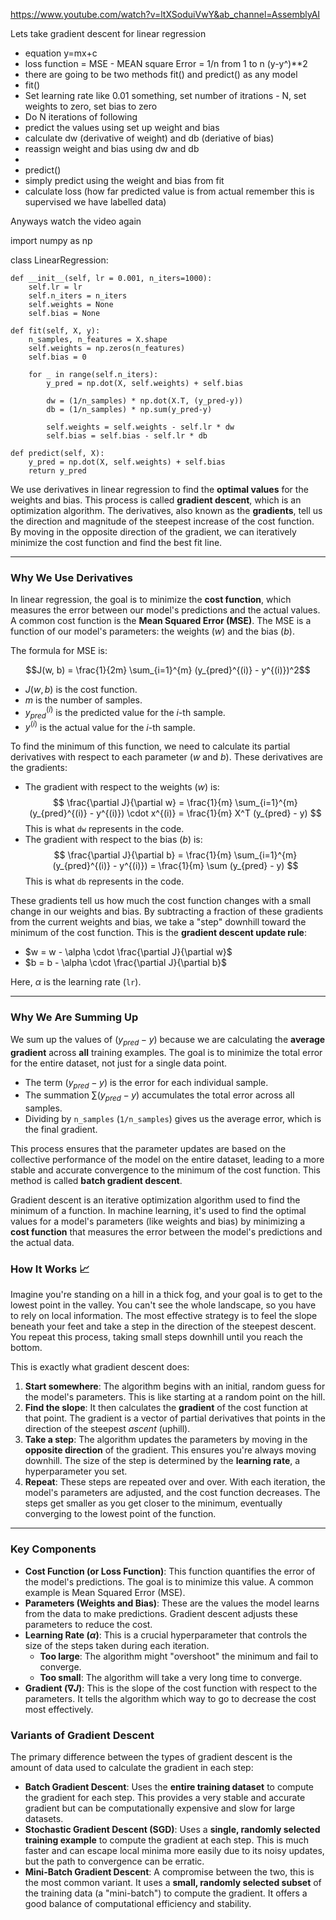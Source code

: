 https://www.youtube.com/watch?v=ltXSoduiVwY&ab_channel=AssemblyAI

Lets take gradient descent for linear regression

* equation y=mx+c
* loss function = MSE - MEAN square Error = 1/n from 1 to n (y-y^)**2
* there are going to be two methods fit() and predict() as any model
* fit()
* Set learning rate like 0.01 something, set number of itrations - N, set weights to zero, set bias to zero
* Do N iterations of following
*   predict the values using set up weight and bias
*   calculate dw (derivative of weight) and db (deriative of bias)
*   reassign weight and bias using dw and db
*
* predict()
* simply predict using the weight and bias from fit
*  calculate loss (how far predicted value is from actual remember this is supervised we have labelled data)

Anyways watch the video again


import numpy as np


class LinearRegression:

    def __init__(self, lr = 0.001, n_iters=1000):
        self.lr = lr
        self.n_iters = n_iters
        self.weights = None
        self.bias = None

    def fit(self, X, y):
        n_samples, n_features = X.shape
        self.weights = np.zeros(n_features)
        self.bias = 0

        for _ in range(self.n_iters):
            y_pred = np.dot(X, self.weights) + self.bias

            dw = (1/n_samples) * np.dot(X.T, (y_pred-y))
            db = (1/n_samples) * np.sum(y_pred-y)

            self.weights = self.weights - self.lr * dw
            self.bias = self.bias - self.lr * db

    def predict(self, X):
        y_pred = np.dot(X, self.weights) + self.bias
        return y_pred


We use derivatives in linear regression to find the **optimal values** for the weights and bias. This process is called **gradient descent**, which is an optimization algorithm. The derivatives, also known as the **gradients**, tell us the direction and magnitude of the steepest increase of the cost function. By moving in the opposite direction of the gradient, we can iteratively minimize the cost function and find the best fit line. 

---

### Why We Use Derivatives

In linear regression, the goal is to minimize the **cost function**, which measures the error between our model's predictions and the actual values. A common cost function is the **Mean Squared Error (MSE)**. The MSE is a function of our model's parameters: the weights ($w$) and the bias ($b$).

The formula for MSE is:

$$J(w, b) = \frac{1}{2m} \sum_{i=1}^{m} (y_{pred}^{(i)} - y^{(i)})^2$$

* $J(w, b)$ is the cost function.
* $m$ is the number of samples.
* $y_{pred}^{(i)}$ is the predicted value for the $i$-th sample.
* $y^{(i)}$ is the actual value for the $i$-th sample.

To find the minimum of this function, we need to calculate its partial derivatives with respect to each parameter ($w$ and $b$). These derivatives are the gradients:

* The gradient with respect to the weights ($w$) is:
    $$
    \frac{\partial J}{\partial w} = \frac{1}{m} \sum_{i=1}^{m} (y_{pred}^{(i)} - y^{(i)}) \cdot x^{(i)} = \frac{1}{m} X^T (y_{pred} - y)
    $$
    This is what `dw` represents in the code.
* The gradient with respect to the bias ($b$) is:
    $$
    \frac{\partial J}{\partial b} = \frac{1}{m} \sum_{i=1}^{m} (y_{pred}^{(i)} - y^{(i)}) = \frac{1}{m} \sum (y_{pred} - y)
    $$
    This is what `db` represents in the code.

These gradients tell us how much the cost function changes with a small change in our weights and bias. By subtracting a fraction of these gradients from the current weights and bias, we take a "step" downhill toward the minimum of the cost function. This is the **gradient descent update rule**:

* $w = w - \alpha \cdot \frac{\partial J}{\partial w}$
* $b = b - \alpha \cdot \frac{\partial J}{\partial b}$

Here, $\alpha$ is the learning rate (`lr`).

---

### Why We Are Summing Up

We sum up the values of $(y_{pred} - y)$ because we are calculating the **average gradient** across **all** training examples. The goal is to minimize the total error for the entire dataset, not just for a single data point.

* The term $(y_{pred} - y)$ is the error for each individual sample.
* The summation $\sum (y_{pred} - y)$ accumulates the total error across all samples.
* Dividing by `n_samples` (`1/n_samples`) gives us the average error, which is the final gradient.

This process ensures that the parameter updates are based on the collective performance of the model on the entire dataset, leading to a more stable and accurate convergence to the minimum of the cost function. This method is called **batch gradient descent**.


Gradient descent is an iterative optimization algorithm used to find the minimum of a function. In machine learning, it's used to find the optimal values for a model's parameters (like weights and bias) by minimizing a **cost function** that measures the error between the model's predictions and the actual data.

### How It Works 📈

Imagine you're standing on a hill in a thick fog, and your goal is to get to the lowest point in the valley. You can't see the whole landscape, so you have to rely on local information. The most effective strategy is to feel the slope beneath your feet and take a step in the direction of the steepest descent. You repeat this process, taking small steps downhill until you reach the bottom.

This is exactly what gradient descent does:
1.  **Start somewhere**: The algorithm begins with an initial, random guess for the model's parameters. This is like starting at a random point on the hill.
2.  **Find the slope**: It then calculates the **gradient** of the cost function at that point. The gradient is a vector of partial derivatives that points in the direction of the steepest *ascent* (uphill).
3.  **Take a step**: The algorithm updates the parameters by moving in the **opposite direction** of the gradient. This ensures you're always moving downhill. The size of the step is determined by the **learning rate**, a hyperparameter you set.
4.  **Repeat**: These steps are repeated over and over. With each iteration, the model's parameters are adjusted, and the cost function decreases. The steps get smaller as you get closer to the minimum, eventually converging to the lowest point of the function. 

---

### Key Components

* **Cost Function (or Loss Function)**: This function quantifies the error of the model's predictions. The goal is to minimize this value. A common example is Mean Squared Error (MSE).
* **Parameters (Weights and Bias)**: These are the values the model learns from the data to make predictions. Gradient descent adjusts these parameters to reduce the cost.
* **Learning Rate ($\alpha$)**: This is a crucial hyperparameter that controls the size of the steps taken during each iteration.
    * **Too large**: The algorithm might "overshoot" the minimum and fail to converge.
    * **Too small**: The algorithm will take a very long time to converge.
* **Gradient ($\nabla J$)**: This is the slope of the cost function with respect to the parameters. It tells the algorithm which way to go to decrease the cost most effectively.

### Variants of Gradient Descent

The primary difference between the types of gradient descent is the amount of data used to calculate the gradient in each step:

* **Batch Gradient Descent**: Uses the **entire training dataset** to compute the gradient for each step. This provides a very stable and accurate gradient but can be computationally expensive and slow for large datasets.
* **Stochastic Gradient Descent (SGD)**: Uses a **single, randomly selected training example** to compute the gradient at each step. This is much faster and can escape local minima more easily due to its noisy updates, but the path to convergence can be erratic.
* **Mini-Batch Gradient Descent**: A compromise between the two, this is the most common variant. It uses a **small, randomly selected subset** of the training data (a "mini-batch") to compute the gradient. It offers a good balance of computational efficiency and stability.
